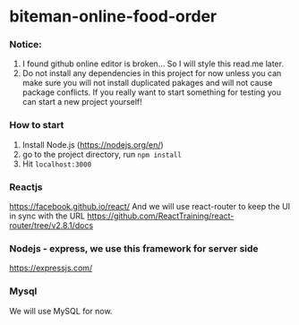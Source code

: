 # biteman-online-food-order


### Notice: 
1. I found github online editor is broken... So I will style this read.me later.
2. Do not install any dependencies in this project for now unless you can make sure you will not install duplicated pakages and will not cause package conflicts. If you really want to start something for testing you can start a new project yourself!

### How to start
1. Install Node.js (https://nodejs.org/en/)
2. go to the project directory, run ```npm install```
3. Hit ```localhost:3000```

### Reactjs
https://facebook.github.io/react/
And we will use react-router to keep the UI in sync with the URL
https://github.com/ReactTraining/react-router/tree/v2.8.1/docs

### Nodejs - express, we use this framework for server side
https://expressjs.com/

### Mysql
We will use MySQL for now.






